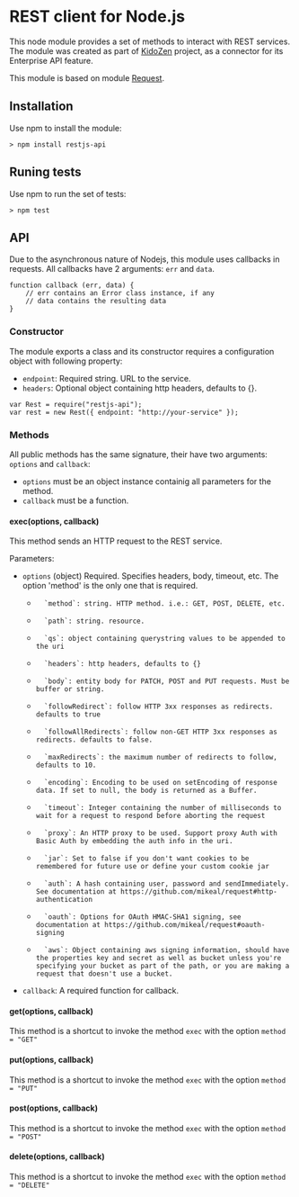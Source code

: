 # REST client for Node.js
This node module provides a set of methods to interact with REST services.
The module was created as part of [KidoZen](http://www.kidozen.com) project, as a connector for its Enterprise API feature.

This module is based on module [Request](http://github.com/mikeal/request.git).

## Installation

Use npm to install the module:

```
> npm install restjs-api
```

## Runing tests

Use npm to run the set of tests:

```
> npm test
```

## API

Due to the asynchronous nature of Nodejs, this module uses callbacks in requests. All callbacks have 2 arguments: `err` and `data`.

```
function callback (err, data) {
	// err contains an Error class instance, if any
	// data contains the resulting data
} 
``` 

### Constructor

The module exports a class and its constructor requires a configuration object with following property:
* `endpoint`: Required string. URL to the service.
* `headers`: Optional object containing http headers, defaults to {}.

```
var Rest = require("restjs-api");
var rest = new Rest({ endpoint: "http://your-service" });
```

### Methods

All public methods has the same signature, their have two arguments: `options` and `callback`:
*   `options` must be an object instance containig all parameters for the method.
*   `callback` must be a function.

#### exec(options, callback)
This method sends an HTTP request to the REST service.

Parameters:

*   `options` (object) Required. Specifies headers, body, timeout, etc. The option 'method' is the only one that is required.
    *       `method`: string. HTTP method. i.e.: GET, POST, DELETE, etc.
    *       `path`: string. resource.
    *       `qs`: object containing querystring values to be appended to the uri
    *       `headers`: http headers, defaults to {}
    *       `body`: entity body for PATCH, POST and PUT requests. Must be buffer or string.
    *       `followRedirect`: follow HTTP 3xx responses as redirects. defaults to true
    *       `followAllRedirects`: follow non-GET HTTP 3xx responses as redirects. defaults to false.
    *       `maxRedirects`: the maximum number of redirects to follow, defaults to 10.
    *       `encoding`: Encoding to be used on setEncoding of response data. If set to null, the body is returned as a Buffer.
    *       `timeout`: Integer containing the number of milliseconds to wait for a request to respond before aborting the request
    *       `proxy`: An HTTP proxy to be used. Support proxy Auth with Basic Auth by embedding the auth info in the uri.
    *       `jar`: Set to false if you don't want cookies to be remembered for future use or define your custom cookie jar 
    *       `auth`: A hash containing user, password and sendImmediately. See documentation at https://github.com/mikeal/request#http-authentication 
    *       `oauth`: Options for OAuth HMAC-SHA1 signing, see documentation at https://github.com/mikeal/request#oauth-signing
    *       `aws`: Object containing aws signing information, should have the properties key and secret as well as bucket unless you're specifying your bucket as part of the path, or you are making a request that doesn't use a bucket.
*   `callback`: A required function for callback.


#### get(options, callback)
This method is a shortcut to invoke the method `exec` with the option `method = "GET"`

#### put(options, callback)
This method is a shortcut to invoke the method `exec` with the option `method = "PUT"`

#### post(options, callback)
This method is a shortcut to invoke the method `exec` with the option `method = "POST"`

#### delete(options, callback)
This method is a shortcut to invoke the method `exec` with the option `method = "DELETE"`
